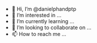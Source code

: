 - 👋 Hi, I’m @danielphandptp
- 👀 I’m interested in ...
- 🌱 I’m currently learning ...
- 💞️ I’m looking to collaborate on ...
- 📫 How to reach me ...

<!---
danielphandptp/danielphandptp is a ✨ special ✨ repository because its `README.md` (this file) appears on your GitHub profile.
You can click the Preview link to take a look at your changes.
--->
